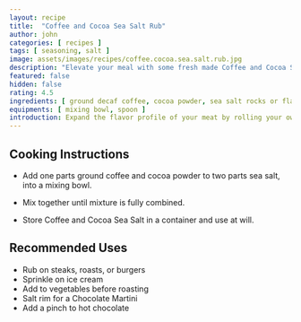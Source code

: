 ```yaml
---
layout: recipe
title:  "Coffee and Cocoa Sea Salt Rub"
author: john
categories: [ recipes ]
tags: [ seasoning, salt ]
image: assets/images/recipes/coffee.cocoa.sea.salt.rub.jpg
description: "Elevate your meal with some fresh made Coffee and Cocoa Sea Salt Rub."
featured: false
hidden: false
rating: 4.5
ingredients: [ ground decaf coffee, cocoa powder, sea salt rocks or flakes ]
equipments: [ mixing bowl, spoon ]
introduction: Expand the flavor profile of your meat by rolling your own Coffee and Cocoa Salt Rub.  Minimal preperation for delightful gains.
---
```


## Cooking Instructions

- Add one parts ground coffee and cocoa powder to two parts sea salt, into a mixing bowl.

- Mix together until mixture is fully combined.

- Store Coffee and Cocoa Sea Salt in a container and use at will.

## Recommended Uses

- Rub on steaks, roasts, or burgers
- Sprinkle on ice cream
- Add to vegetables before roasting
- Salt rim for a Chocolate Martini
- Add a pinch to hot chocolate

